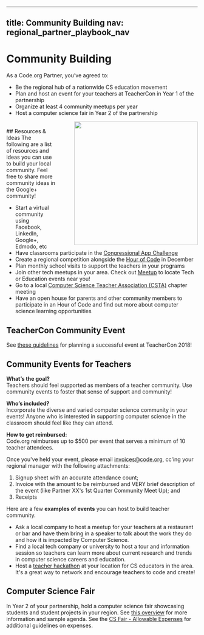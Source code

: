<meta name="robots" content="noindex">

---
title: Community Building
nav: regional_partner_playbook_nav
---
<a id="top"></a>

# Community Building

As a Code.org Partner, you’ve agreed to:

- Be the regional hub of a nationwide CS education movement
- Plan and host an event for your teachers at TeacherCon in Year 1 of the partnership
- Organize at least 4 community meetups per year
- Host a computer science fair in Year 2 of the partnership


<img style="float: right; margin-left: 50px; width: 325px" src="/images/plpcshub.jpg"/>




<br/>
## Resources & Ideas
The following are a list of resources and ideas you can use to build your local community. Feel free to share more community ideas in the Google+ community!

- Start a virtual community using Facebook, LinkedIn, Google+, Edmodo, etc
- Have classrooms participate in the [Congressional App Challenge](http://www.congressionalappchallenge.us/compete-2016/)
- Create a regional competition alongside the [Hour of Code](https://hourofcode.com/us) in December
- Plan monthly school visits to support the teachers in your programs
- Join other tech meetups in your area. Check out [Meetup](http://www.meetup.com/) to locate Tech or Education events near you!
- Go to a local [Computer Science Teacher Association (CSTA)](https://csta.acm.org/) chapter meeting
- Have an open house for parents and other community members to participate in an Hour of Code and find out more about computer science learning opportunities

## TeacherCon Community Event
See <a href="https://docs.google.com/document/d/1EZW13Z4LU60emIEsoygIo5y4eqqf_QzoaiiukOTGhLU/edit" target=_blank>these guidelines</a> for planning a successful event at TeacherCon 2018! 

## Community Events for Teachers
**What’s the goal?**<br/>
Teachers should feel supported as members of a teacher community. Use community events to foster that sense of support and community!

**Who’s included?**<br/>
Incorporate the diverse and varied computer science community in your events! Anyone who is interested in supporting computer science in the classroom should feel like they can attend.

**How to get reimbursed:**<br/>
Code.org reimburses up to $500 per event that serves a minimum of 10 teacher attendees.  <br/>

Once you've held your event, please email invoices@code.org, cc'ing your regional manager with the following attachments: <br/>
1) Signup sheet with an accurate attendance count; <br/>
2) Invoice with the amount to be reimbursed and VERY brief description of the event (like Partner XX's 1st Quarter Community Meet Up); and <br/>
3) Receipts <br/>

Here are a few **examples of events** you can host to build teacher community.

- Ask a local company to host a meetup for your teachers at a restaurant or bar and have them bring in a speaker to talk about the work they do and how it is impacted by Computer Science.
- Find a local tech company or university to host a tour and information session so teachers can learn more about current research and trends in computer science careers and education.
- Host a [teacher hackathon](https://edtechhandbook.com/case-studies/remixed-how-to-host-an-education-hackathon/) at your location for CS educators in the area. It's a great way to network and encourage teachers to code and create!

## Computer Science Fair
In Year 2 of your partnership, hold a computer science fair showcasing students and student projects in your region.  See [this overview](https://docs.google.com/document/d/1zdolbbIN8hQzfdivqHWTzNR-WdYQ8U3U19UTpYb20Wk/edit?ts=59c53f15) for more information and sample agenda. See the [CS Fair - Allowable Expenses](https://docs.google.com/document/d/1YXIUGohlNNZKiGjHcywuyBV9e_c3UDE6CcgAfShOWuI/edit?ts=59ef9992) for additional guidelines on expenses. 
